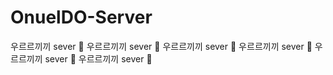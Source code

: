 # OnuelDO-Server
우르르끼끼 sever 👻 우르르끼끼 sever 👻 우르르끼끼 sever 👻 우르르끼끼 sever 👻 우르르끼끼 sever 👻 우르르끼끼 sever 👻
